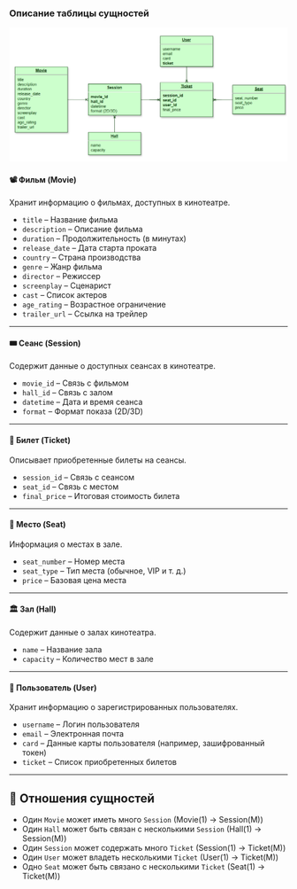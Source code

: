 ### Описание таблицы сущностей  

![Схема сущностей](https://github.com/Gidcher/cinema/blob/entity/scheme.png)

#### 📽️ **Фильм** (Movie) 
Хранит информацию о фильмах, доступных в кинотеатре.  
- `title` – Название фильма  
- `description` – Описание фильма  
- `duration` – Продолжительность (в минутах)  
- `release_date` – Дата старта проката  
- `country` – Страна производства  
- `genre` – Жанр фильма  
- `director` – Режиссер  
- `screenplay` – Сценарист  
- `cast` – Список актеров  
- `age_rating` – Возрастное ограничение  
- `trailer_url` – Ссылка на трейлер  

---  

#### 🎟️ **Сеанс** (Session) 
Содержит данные о доступных сеансах в кинотеатре.  
- `movie_id` – Связь с фильмом  
- `hall_id` – Связь с залом  
- `datetime` – Дата и время сеанса  
- `format` – Формат показа (2D/3D)  

---  

#### 🎫 **Билет** (Ticket)
Описывает приобретенные билеты на сеансы.  
- `session_id` – Связь с сеансом  
- `seat_id` – Связь с местом  
- `final_price` – Итоговая стоимость билета  

---  

#### 💺 **Место** (Seat)
Информация о местах в зале.  
- `seat_number` – Номер места  
- `seat_type` – Тип места (обычное, VIP и т. д.)  
- `price` – Базовая цена места  

---  

#### 🏛️ **Зал** (Hall)
Содержит данные о залах кинотеатра.  
- `name` – Название зала  
- `capacity` – Количество мест в зале  

---  

#### 👤 **Пользователь** (User)
Хранит информацию о зарегистрированных пользователях.  
- `username` – Логин пользователя  
- `email` – Электронная почта  
- `card` – Данные карты пользователя (например, зашифрованный токен)  
- `ticket` – Список приобретенных билетов  

---  

## 🔗 Отношения сущностей

- Один `Movie` может иметь много `Session` (Movie(1) -> Session(M))
- Один `Hall` может быть связан с несколькими `Session` (Hall(1) -> Session(M))
- Один `Session` может содержать много `Ticket` (Session(1) -> Ticket(M))
- Один `User` может владеть несколькими `Ticket` (User(1) -> Ticket(M))
- Одно `Seat` может быть связано с несколькими `Ticket` (Seat(1) -> Ticket(M))

